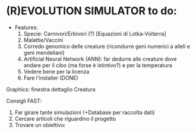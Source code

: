 # (R)EVOLUTION SIMULATOR to do:

- Features:
    1. Specie: Carnivori/Erbivori (?) [Equazioni di Lotka-Volterra]
    2. Malattie/Vaccini  
    3. Corredo genomico delle creature (ricondurre geni numerici a alleli e geni mendeliani)
    4. Artificial Neural Network (ANN): 
        far dedurre alle creature dove andare per il cibo (ma forse è istintivo?) e per la temperatura
    5. Vedere bene per la licenza
    6. Fare l'installer (DONE)

Graphics: finestra dettaglio Creatura

Consigli FAST:
1. Far girare tante simulazioni (+Database per raccolta dati)
2. Cercare articoli che riguardino il progetto
3. Trovare un obiettivo:
